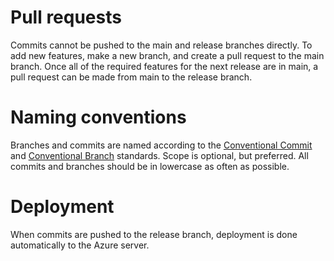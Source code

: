 # Pull requests
Commits cannot be pushed to the main and release branches directly.
To add new features, make a new branch, and create a pull request to the main branch.
Once all of the required features for the next release are in main, a pull request can be made from main to the release branch.

# Naming conventions
Branches and commits are named according to the [Conventional Commit](https://www.conventionalcommits.org/en/v1.0.0/#summary) and [Conventional Branch](https://conventional-branch.github.io/#summary) standards.
Scope is optional, but preferred. All commits and branches should be in lowercase as often as possible.

# Deployment
When commits are pushed to the release branch, deployment is done automatically to the Azure server.
